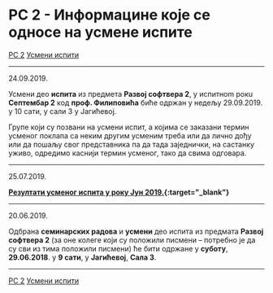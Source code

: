 # РС 2 - Информацине које се односе на усмене испите

[РС 2](../../README.md) [Усмени испити](../README.md)

---

24.09.2019.

Усмени део **испита** из предмета **Развој софтвера 2**, у испитнom рокu **Септембар 2**  код **проф. Филиповића** биће одржан у недељу 29.09.2019. у 10 сати, у сали 3 у Јагићевој.

Групе који су позвани на усмени испит, а којима се заказани термин усменог поклапа са неким другим усменим треба или да лично дођу или да пошаљу свог представника па да тада заједнички, на састанку уживо, одредимо каснији термин усменог, тако да свима одговара.

---

25.07.2019.

**[Резултати усменог испита у року Јун 2019.](2019.06.29-RS2.pdf){:target="_blank"}**

---

20.06.2019.

Одбрана **семинарских радова** и **усмени** део испита из предмата **Развој софтвера 2** (за оне колеге који су положили писмени – потребно је да су сви из тима положили писмени) ће бити одржане у **суботу**, **29.06.2018**. у **9 сати**, у **Јагићевој**, **Сала 3**.

---

[РС 2](../../README.md) [Усмени испити](../README.md)
